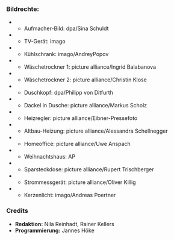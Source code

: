### Bildrechte:

- - Aufmacher-Bild: dpa/Sina Schuldt
- - TV-Gerät: imago
- - Kühlschrank: imago/AndreyPopov 
- - Wäschetrockner 1: picture alliance/Ingrid Balabanova
- - Wäschetrockner 2: picture alliance/Christin Klose
- - Duschkopf: dpa/Philipp von Ditfurth
- - Dackel in Dusche: picture alliance/Markus Scholz
- - Heizregler: picture alliance/Eibner-Pressefoto
- - Altbau-Heizung: picture alliance/Alessandra Schellnegger
- - Homeoffice: picture alliance/Uwe Anspach
- - Weihnachtshaus: AP
- - Sparsteckdose: picture alliance/Rupert Trischberger
- - Strommessgerät: picture alliance/Oliver Killig
- - Kerzenlicht: imago/Andreas Poertner

### Credits

- **Redaktion:** Nila Reinhadt, Rainer Kellers
- **Programmierung:** Jannes Höke
